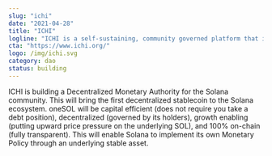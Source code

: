 ```yaml
---
slug: "ichi"
date: "2021-04-28"
title: "ICHI"
logline: "ICHI is a self-sustaining, community governed platform that is building Solana's in-house, non-custodial oneToken (a stablecoin valued at $1 called oneSOL) through a Decentralized Monetary Authority (DMA)."
cta: "https://www.ichi.org/"
logo: /img/ichi.svg
category: dao
status: building
---
```


ICHI is building a Decentralized Monetary Authority for the Solana community. This will bring the first decentralized stablecoin to the Solana ecosystem. oneSOL will be capital efficient (does not require you take a debt position), decentralized (governed by its holders), growth enabling (putting upward price pressure on the underlying SOL), and 100% on-chain (fully transparent). This will enable Solana to implement its own Monetary Policy through an underlying stable asset.
